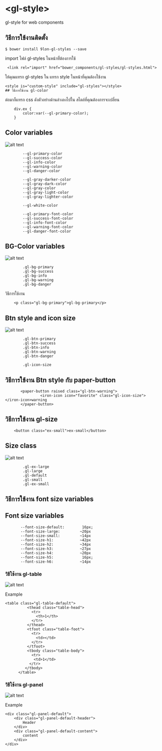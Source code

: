 # \<gl-style\>

gl-style for web components

## วิธีการใช้งานติดตั้ง

```
$ bower install 9lon-gl-styles --save
```
import ไฟล์ gl-styles ในหน้าที่่ต้องการใช้
```
 <link rel="import" href="bower_components/gl-styles/gl-styles.html">
```
ให้คุณแทรก gl-styles ใน แทรก style ในหน้าที่คุณต้องใช้งาน
```
<style is="custom-style" include="gl-styles"></style>
## วิธีการใช้งาน gl-color

```
ต่อมาก็แทรก css ดังตัวอย่างด้านล่างลงไปใน สไตล์ที่คุณต้องการจะเปลี่ยน 
```
    div.ex {
        color:var(--gl-primary-color);
    }
```

## Color variables
![alt text](http://i.imgur.com/DTyUDJv.png "gl-color")
```
        --gl-primary-color
        --gl-success-color
        --gl-info-color
        --gl-warning-color
        --gl-danger-color

        --gl-gray-darker-color
        --gl-gray-dark-color
        --gl-gray-color
        --gl-gray-light-color
        --gl-gray-lighter-color

        --gl-white-color

        --gl-primary-font-color
        --gl-success-font-color
        --gl-info-font-color
        --gl-warning-font-color
        --gl-danger-font-color
```
## BG-Color variables
![alt text](http://i.imgur.com/s3gHS4Q.png "gl-bg-color")
```
        .gl-bg-primary
        .gl-bg-success
        .gl-bg-info
        .gl-bg-warning
        .gl-bg-danger
```
วิธีการใช้งาน
```
    <p class="gl-bg-primary">gl-bg-primary</p>
```
## Btn style and icon size
![alt text](http://i.imgur.com/CKClG9G.png "gl-color")
```
        .gl-btn-primary
        .gl-btn-success
        .gl-btn-info
        .gl-btn-warning 
        .gl-btn-danger 

        .gl-icon-size

```
## วิธีการใช้งาน  Btn style กับ  paper-button
```
       <paper-button raised class="gl-btn-warning">
                <iron-icon icon="favorite" class="gl-icon-size"></iron-icon>warning
       </paper-button>
```

## วิธีการใช้งาน gl-size

```
    <button class="ex-small">ex-small</button>
```
## Size class 
![alt text](http://i.imgur.com/00Ah52X.png "gl-color")
```
        .gl-ex-large
        .gl-large
        .gl-default
        .gl-small
        .gl-ex-small

```
## วิธีการใช้งาน  font size variables 

##  Font size variables 
```
       --font-size-default:        16px;
       --font-size-large:         ~20px
       --font-size-small:         ~14px
       --font-size-h1:            ~42px
       --font-size-h2:            ~34px
       --font-size-h3:            ~27px
       --font-size-h4:            ~20px
       --font-size-h5:             16px;
       --font-size-h6:            ~14px
```

### วิธีใช้งาน gl-table

![alt text](http://i.imgur.com/IZttsy2.png "gl-table-default")

Example

```
<table class="gl-table-default">
          <thead class="table-head">
            <tr>
              <th>1</th>
            </tr>
          </thead>
          <tfoot class="table-foot">
            <tr>
              <td></td>
            </tr>
          </tfoot>
          <tbody class="table-body">
            <tr>
             <td>1</td>
           </tr>
         </tbody>
      </table>
```
### วิธีใช้งาน gl-panel

![alt text](http://i.imgur.com/JN7xA5R.png "gl-panel")

Example

```
<div class="gl-panel-default">
    <div class="gl-panel-default-header">
        Header
    </div>
    <div class="gl-panel-default-content">
        content
    </div>
</div>
```

